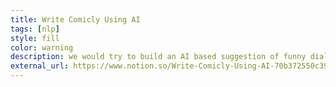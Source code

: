 ```yaml
---
title: Write Comicly Using AI
tags: [nlp]
style: fill
color: warning
description: we would try to build an AI based suggestion of funny dialogues based on the context understood by the AI engine.
external_url: https://www.notion.so/Write-Comicly-Using-AI-70b372550c3948c1ae69fab5f33216b8
---
```

